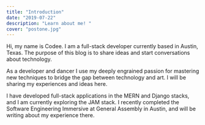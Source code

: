 ```yaml
---
title: "Introduction"
date: "2019-07-22"
description: "Learn about me! "
cover: "postone.jpg"
---
```


Hi, my name is Codee. I am a full-stack developer currently based in Austin, Texas. The purpose of this blog is to share ideas and start conversations about technology.

As a developer and dancer I use my deeply engrained passion for mastering new techniques to bridge the gap between technology and art. I will be sharing my experiences and ideas here.

I have developed full-stack applications in the MERN and Django stacks, and I am currently exploring the JAM stack. I recently completed the Software Engineering Immersive at General Assembly in Austin, and will be writing about my experience there. 
